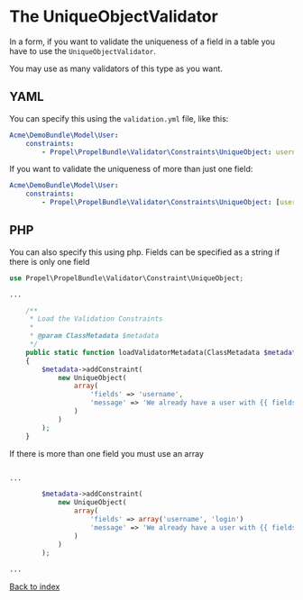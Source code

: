 The UniqueObjectValidator
=========================

In a form, if you want to validate the uniqueness of a field in a table you have to use the `UniqueObjectValidator`.

You may use as many validators of this type as you want.

YAML
----

You can specify this using the `validation.yml` file, like this:

``` yaml
Acme\DemoBundle\Model\User:
    constraints:
        - Propel\PropelBundle\Validator\Constraints\UniqueObject: username
```

If you want to validate the uniqueness of more than just one field:

``` yaml
Acme\DemoBundle\Model\User:
    constraints:
        - Propel\PropelBundle\Validator\Constraints\UniqueObject: [username, login]
```

PHP
---

You can also specify this using php. Fields can be specified as a string if there is only one field

``` php
use Propel\PropelBundle\Validator\Constraint\UniqueObject;

...

    /**
     * Load the Validation Constraints
     *
     * @param ClassMetadata $metadata
     */
    public static function loadValidatorMetadata(ClassMetadata $metadata)
    {
        $metadata->addConstraint(
            new UniqueObject(
                array(
                    'fields' => 'username',
                    'message' => 'We already have a user with {{ fields }}'
                )
            )
        );
    }
```    

If there is more than one field you must use an array

``` php

...

        $metadata->addConstraint(
            new UniqueObject(
                array(
                    'fields' => array('username', 'login')
                    'message' => 'We already have a user with {{ fields }}'
                )
            )
        );
        
...

```






[Back to index](index.markdown)
